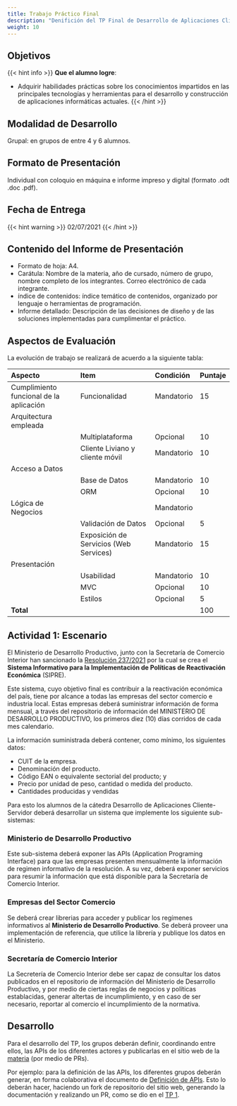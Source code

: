```yaml
---
title: Trabajo Práctico Final
description: "Denifición del TP Final de Desarrollo de Aplicaciones Cliente-Servidor, año 2021."
weight: 10
---
```


## Objetivos

{{< hint info >}}
**Que el alumno logre**:

- Adquirir habilidades prácticas sobre los conocimientos impartidos en las principales tecnologías y herramientas para el desarrollo y construcción de aplicaciones informáticas actuales.
  {{< /hint >}}

## Modalidad de Desarrollo

Grupal: en grupos de entre 4 y 6 alumnos.

## Formato de Presentación

Individual con coloquio en máquina e informe impreso y digital (formato .odt .doc .pdf).

## Fecha de Entrega

{{< hint warning >}}
02/07/2021
{{< /hint >}}

## Contenido del Informe de Presentación

- Formato de hoja: A4.
- Carátula: Nombre de la materia, año de cursado, número de grupo, nombre completo de los integrantes. Correo electrónico de cada integrante.
- índice de contenidos: índice temático de contenidos, organizado por lenguaje o herramientas de programación.
- Informe detallado: Descripción de las decisiones de diseño y de las soluciones implementadas para cumplimentar el práctico.

## Aspectos de Evaluación

La evolución de trabajo se realizará de acuerdo a la siguiente tabla:

| Aspecto                                 | Item                                   | Condición  | Puntaje |
| :-------------------------------------- | :------------------------------------- | :--------- | :------ |
| Cumplimiento funcional de la aplicación | Funcionalidad                          | Mandatorio | 15      |
| Arquitectura empleada                   |                                        |            |         |
|                                         | Multiplataforma                        | Opcional   | 10      |
|                                         | Cliente Liviano y cliente móvil        | Mandatorio | 10      |
| Acceso a Datos                          |                                        |            |         |
|                                         | Base de Datos                          | Mandatorio | 10      |
|                                         | ORM                                    | Opcional   | 10      |
| Lógica de Negocios                      |                                        | Mandatorio |         |
|                                         | Validación de Datos                    | Opcional   | 5       |
|                                         | Exposición de Servicios (Web Services) | Mandatorio | 15      |
| Presentación                            |                                        |            |         |
|                                         | Usabilidad                             | Mandatorio | 10      |
|                                         | MVC                                    | Opcional   | 10      |
|                                         | Estilos                                | Opcional   | 5       |
| **Total**                               |                                        |            | 100     |

## Actividad 1: Escenario

El Ministerio de Desarrollo Productivo, junto con la Secretaría de Comercio Interior han sancionado la
[Resolución 237/2021](https://www.boletinoficial.gob.ar/detalleAviso/primera/241937/20210317) por la cual se
crea el **Sistema Informativo para la Implementación de Políticas de Reactivación Económica** (SIPRE).

Este sistema, cuyo objetivo final es contribuir a la reactivación económica del país, tiene por alcance a
todas las empresas del sector comercio e industria local. Estas empresas deberá suministrar información
de forma mensual, a través del repositorio de información del MINISTERIO DE DESARROLLO PRODUCTIVO,
los primeros diez (10) días corridos de cada mes calendario.

La información suministrada deberá contener, como mínimo, los siguientes datos:

- CUIT de la empresa.
- Denominación del producto.
- Código EAN o equivalente sectorial del producto; y
- Precio por unidad de peso, cantidad o medida del producto.
- Cantidades producidas y vendidas

Para esto los alumnos de la cátedra Desarrollo de Aplicaciones Cliente-Servidor deberá desarrollar
un sistema que implemente los siguiente sub-sistemas:

### Ministerio de Desarrollo Productivo

Este sub-sistema deberá exponer las APIs (Application Programing Interface) para que las
empresas presenten mensualmente la información de regimen informativo de la resolución.
A su vez, deberá exponer servicios para resumir la información que está disponible para la
Secretaría de Comercio Interior.

### Empresas del Sector Comercio

Se deberá crear librerias para acceder y publicar los regímenes informativos al **Ministerio de
Desarrollo Productivo**. Se deberá proveer una implementación de referencia, que utilice la librería
y publique los datos en el Ministerio.

### Secretaría de Comercio Interior

La Secretería de Comercio Interior debe ser capaz de consultar los datos publicados
en el repositorio de información del Ministerio de Desarrollo Productivo, y por medio
de ciertas reglas de negocios y políticas establacidas, generar altertas de incumplimiento,
y en caso de ser necesario, reportar al comercio el incumplimiento de la normativa.

## Desarrollo

Para el desarrollo del TP, los grupos deberán definir, coordinando entre ellos, las APIs
de los diferentes actores y publicarlas en el sitio web de la [materia](https://github.com/FRRe-DACS/FRRe-DACS.github.io/) 
(por medio de PRs).

Por ejemplo: para la definición de las APIs, los diferentes grupos deberán generar, en forma
colaborativa el documento de [Definición de APIs](apis). Esto lo deberán hacer, haciendo
un fork de repositorio del sitio web, generando la documentación y realizando un PR, como
se dio en el [TP 1](../tp_01#actividad-3-actividad-práctica-sobre-git-y-github).
